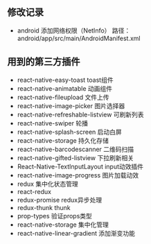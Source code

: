 ## 修改记录

- android 添加网络权限（NetInfo）
路径：android/app/src/main/AndroidManifest.xml


## 用到的第三方插件
- react-native-easy-toast toast组件
- react-native-animatable 动画组件
- react-native-fileupload 文件上传
- react-native-image-picker 图片选择器
- react-native-refreshable-listview 可刷新列表
- react-native-swiper 轮播
- react-native-splash-screen 启动白屏
- react-native-storage 持久化存储
- react-native-barcodescanner 二维码扫描
- react-native-gifted-listview 下拉刷新相关
- React-Native-TextInputLayout input动效插件
- react-native-image-progress 图片加载动效
- redux 集中化状态管理
- react-redux
- redux-promise redux异步处理
- redux-thunk thunk
- prop-types 验证props类型
- react-native-storage 集中化管理
- react-native-linear-gradient 添加渐变功能